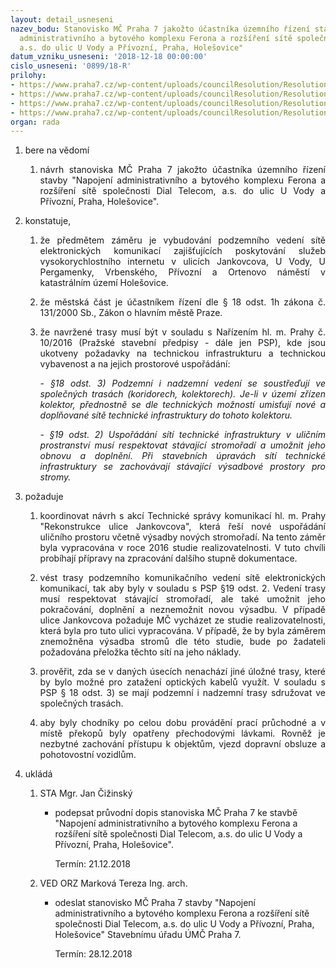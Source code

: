 ```yaml
---
layout: detail_usneseni
nazev_bodu: Stanovisko MČ Praha 7 jakožto účastníka územního řízení stavby "Napojení
  administrativního a bytového komplexu Ferona a rozšíření sítě společnosti Dial Telecom,
  a.s. do ulic U Vody a Přívozní, Praha, Holešovice"
datum_vzniku_usneseni: '2018-12-18 00:00:00'
cislo_usneseni: '0899/18-R'
prilohy:
- https://www.praha7.cz/wp-content/uploads/councilResolution/Resolutions/30469/export/c1duvodovazprava~418597.docx
- https://www.praha7.cz/wp-content/uploads/councilResolution/Resolutions/30469/export/c2_pruvodni_dopis~418596.doc
- https://www.praha7.cz/wp-content/uploads/councilResolution/Resolutions/30469/export/c3_oznameniozahajenirizeni~418595.pdf
- https://www.praha7.cz/wp-content/uploads/councilResolution/Resolutions/30469/export/export~419195.pdf
organ: rada
---
```

<ol id="urzList" class="urzList_view"><li class="urzClass1" id=""><span name="1">bere na vědomí</span><ol class="urzOlClass decimal "><li class="urzClass2" id="" style="text-align: justify;"><span><p style="text-align: justify;" data-mce-style="text-align: justify;">návrh stanoviska MČ Praha 7 jakožto účastníka územního řízení stavby "Napojení administrativního a bytového komplexu Ferona a rozšíření sítě společnosti Dial Telecom, a.s. do ulic U Vody a Přívozní, Praha, Holešovice".<br></p></span></li></ol></li><li class="urzClass1" id=""><span name="50">konstatuje,</span><ol class="urzOlClass decimal " id=""><li class="urzClass2" id="" style="text-align: justify;"><span><p style="text-align: justify;" data-mce-style="text-align: justify;">že předmětem záměru je vybudování podzemního vedení sítě elektronických komunikací zajišťujících poskytování služeb vysokorychlostního internetu v ulicích Jankovcova, U Vody, U Pergamenky, Vrbenského, Přívozní a Ortenovo náměstí v katastrálním území Holešovice.<br></p></span></li><li class="urzClass2" id="" style="text-align: justify;"><span><p style="text-align: justify;" data-mce-style="text-align: justify;">že městská část je účastníkem řízení dle § 18 odst. 1h zákona č. 131/2000 Sb., Zákon o hlavním městě Praze.</p></span></li><li class="urzClass2" id="" style="text-align: justify;"><span><p style="text-align: justify;" data-mce-style="text-align: justify;">že navržené trasy musí být v souladu s Nařízením hl. m. Prahy č. 10/2016 (Pražské stavební předpisy - dále jen PSP), kde jsou ukotveny požadavky na technickou infrastrukturu a technickou vybavenost a na jejich prostorové uspořádání:</p><p style="text-align: justify;" data-mce-style="text-align: justify;">- <em>§18 odst. 3) Podzemní i nadzemní vedení se soustřeďují ve společných trasách (koridorech, kolektorech). Je-li v území zřízen kolektor, přednostně se dle technických možností umisťují nové a doplňované sítě technické infrastruktury do tohoto kolektoru.</em><em></em></p><p style="text-align: justify;" data-mce-style="text-align: justify;"><em>- §19 odst. 2) Uspořádání sítí technické infrastruktury v uličním prostranství musí respektovat stávající stromořadí a umožnit jeho obnovu a doplnění. Při stavebních úpravách sítí technické infrastruktury se zachovávají stávající výsadbové prostory pro stromy.</em></p></span></li></ol></li><li class="urzClass1" id=""><span name="62">požaduje</span><ol class="urzOlClass decimal " id=""><li class="urzClass2" id="" style="text-align: justify;"><span><p style="text-align: justify;" data-mce-style="text-align: justify;">koordinovat návrh s akcí Technické správy komunikací hl. m. Prahy "Rekonstrukce ulice Jankovcova", která řeší nové uspořádání uličního prostoru včetně výsadby nových stromořadí. Na tento záměr byla vypracována v roce 2016 studie realizovatelnosti. V tuto chvíli probíhají přípravy na zpracování dalšího stupně dokumentace.<br></p></span></li><li class="urzClass2" id="" style="text-align: justify;"><span><p style="text-align: justify;" data-mce-style="text-align: justify;">vést trasy podzemního komunikačního vedení sítě elektronických komunikací, tak aby byly v souladu s PSP §19 odst. 2. Vedení trasy musí respektovat stávající stromořadí, ale také umožnit jeho pokračování, doplnění a neznemožnit novou výsadbu. V případě ulice Jankovcova požaduje MČ vycházet ze studie realizovatelnosti, která byla pro tuto ulici vypracována. V případě, že by byla záměrem znemožněna výsadba stromů dle této studie, bude po žadateli požadována přeložka těchto sítí na jeho náklady.<br></p></span></li><li class="urzClass2" id="" style="text-align: justify;"><span><p style="text-align: justify;" data-mce-style="text-align: justify;">prověřit, zda se v daných úsecích nenachází jiné úložné trasy, které by bylo možné pro zatažení optických kabelů využít. V souladu s PSP § 18 odst. 3) se mají podzemní i nadzemní trasy sdružovat ve společných trasách.</p></span></li><li class="urzClass2" id="" style="text-align: justify;"><span><p style="text-align: justify;" data-mce-style="text-align: justify;">aby byly chodníky po celou dobu provádění prací průchodné a v místě překopů byly opatřeny přechodovými lávkami. Rovněž je nezbytné zachování přístupu k objektům, vjezd dopravní obsluze a pohotovostní vozidlům.</p></span></li></ol></li><li class="urzClass1" id="urzUkoly"><span name="1">ukládá</span><ol class="urzOlClass"><li class="urzClass2"><span><p>STA Mgr. Jan Čižinský</p></span><ul class="urzUlClass"><li class="urzClass3"><span><p>podepsat průvodní dopis stanoviska MČ Praha 7 ke stavbě "Napojení administrativního a bytového komplexu Ferona a rozšíření sítě společnosti Dial Telecom, a.s. do ulic U Vody a Přívozní, Praha, Holešovice".</p></span><span class="urzUkolTermin">  Termín:&nbsp;21.12.2018</span></li></ul></li><li class="urzClass2"><span><p>VED ORZ Marková Tereza Ing. arch.</p></span><ul class="urzUlClass"><li class="urzClass3"><span><p>odeslat stanovisko MČ Praha 7 stavby "Napojení administrativního a bytového komplexu Ferona a rozšíření sítě společnosti Dial Telecom, a.s. do ulic U Vody a Přívozní, Praha, Holešovice" Stavebnímu úřadu ÚMČ Praha 7.</p></span><span class="urzUkolTermin">  Termín:&nbsp;28.12.2018</span></li></ul></li></ol></li></ol>